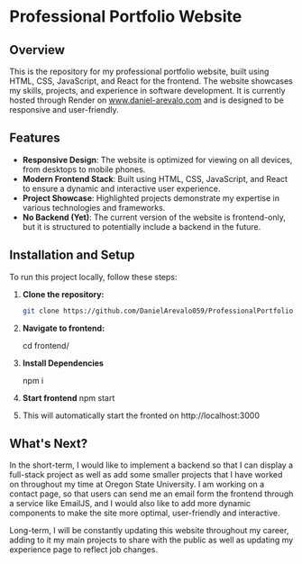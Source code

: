 # Professional Portfolio Website

## Overview

This is the repository for my professional portfolio website, built using HTML, CSS, JavaScript, and React for the frontend. The website showcases my skills, projects, and experience in software development. It is currently hosted through Render on www.daniel-arevalo.com and is designed to be responsive and user-friendly.

## Features

- **Responsive Design**: The website is optimized for viewing on all devices, from desktops to mobile phones.
- **Modern Frontend Stack**: Built using HTML, CSS, JavaScript, and React to ensure a dynamic and interactive user experience.
- **Project Showcase**: Highlighted projects demonstrate my expertise in various technologies and frameworks.
- **No Backend (Yet)**: The current version of the website is frontend-only, but it is structured to potentially include a backend in the future.

## Installation and Setup

To run this project locally, follow these steps:

1. **Clone the repository:**
   ```bash
   git clone https://github.com/DanielArevalo059/ProfessionalPortfolio.git
2. **Navigate to frontend:**
   
   cd frontend/
4. **Install Dependencies**
   
   npm i

6. **Start frontend**
   npm start

7. This will automatically start the fronted on http://localhost:3000

## What's Next?
In the short-term, I would like to implement a backend so that I can display a full-stack project as well as add some smaller projects that I have worked on throughout my time at Oregon State University. I am working on a contact page, so that users can send me an email form the frontend through a service like EmailJS, and I would also like to add more dynamic components to make the site more optimal, user-friendly and interactive. 

Long-term, I will be constantly updating this website throughout my career, adding to it my main projects to share with the public as well as updating my experience page to reflect job changes.

